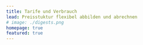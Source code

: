 ```yaml
---
title: Tarife und Verbrauch
lead: Preisstuktur flexibel abbilden und abrechnen
# image: ./digests.png
homepage: true
featured: true
---
```




